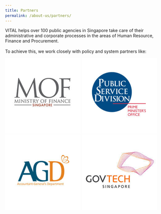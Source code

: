 ```yaml
---
title: Partners
permalink: /about-us/partners/
---
```


<p>VITAL helps over 100 public agencies in Singapore take care of their administrative and corporate processes in the areas of Human Resource, Finance and Procurement.
<br><br>To achieve this, we work closely with policy and system partners like:</p>

<div class="partners">
    <a href="https://www.mof.gov.sg" target="_blank" ><img src="/images/partners/mof.jpg" alt="mof" class="ive_eobj_center ive_clickable" /></a>
    <a href="https://www.psd.gov.sg" target="_blank" ><img src="/images/partners/psd.jpg" alt="psd" class="ive_eobj_center ive_clickable" /></a>
    <a href="https://www.agd.gov.sg" target="_blank" ><img src="/images/partners/agd_logo.jpg" alt="agd" class="ive_eobj_center ive_clickable" /></a>
    <a href="https://www.tech.gov.sg" target="_blank" ><img src="/images/partners/gov-tech.jpg" alt="gov-tech" class="ive_eobj_center ive_clickable" /></a>
</div>